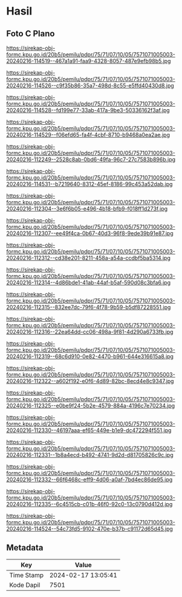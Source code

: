 # Hasil

## Foto C Plano

https://sirekap-obj-formc.kpu.go.id/20b5/pemilu/pdpr/75/71/07/10/05/7571071005003-20240216-114519--467a1a91-faa9-4328-8057-487e9efb98b5.jpg

https://sirekap-obj-formc.kpu.go.id/20b5/pemilu/pdpr/75/71/07/10/05/7571071005003-20240216-114526--c9f35b86-35a7-498d-8c55-e5ffd40430d8.jpg

https://sirekap-obj-formc.kpu.go.id/20b5/pemilu/pdpr/75/71/07/10/05/7571071005003-20240216-114528--fd199e77-33ab-417a-9be3-50336162f3af.jpg

https://sirekap-obj-formc.kpu.go.id/20b5/pemilu/pdpr/75/71/07/10/05/7571071005003-20240216-114529--f06efd65-fa4f-4cbf-8710-b9468a0ea2ae.jpg

https://sirekap-obj-formc.kpu.go.id/20b5/pemilu/pdpr/75/71/07/10/05/7571071005003-20240216-112249--2528c8ab-0bd6-49fa-96c7-27c7583b896b.jpg

https://sirekap-obj-formc.kpu.go.id/20b5/pemilu/pdpr/75/71/07/10/05/7571071005003-20240216-114531--b7219640-8312-45ef-8186-99c453a52dab.jpg

https://sirekap-obj-formc.kpu.go.id/20b5/pemilu/pdpr/75/71/07/10/05/7571071005003-20240216-112304--3e6f6b05-e496-4b18-bfb9-f018ff1d273f.jpg

https://sirekap-obj-formc.kpu.go.id/20b5/pemilu/pdpr/75/71/07/10/05/7571071005003-20240216-112307--ee49f4ca-0b67-40d3-96f8-9ede39b91e87.jpg

https://sirekap-obj-formc.kpu.go.id/20b5/pemilu/pdpr/75/71/07/10/05/7571071005003-20240216-112312--cd38e201-8211-458a-a54a-ccdbf5ba5314.jpg

https://sirekap-obj-formc.kpu.go.id/20b5/pemilu/pdpr/75/71/07/10/05/7571071005003-20240216-112314--4d86bde1-41ab-44af-b5af-590d08c3bfa6.jpg

https://sirekap-obj-formc.kpu.go.id/20b5/pemilu/pdpr/75/71/07/10/05/7571071005003-20240216-112315--832ee7dc-79f6-4f78-9b59-b5df87228551.jpg

https://sirekap-obj-formc.kpu.go.id/20b5/pemilu/pdpr/75/71/07/10/05/7571071005003-20240216-112316--22ea64dd-cc06-498a-9f81-4d290a6733fb.jpg

https://sirekap-obj-formc.kpu.go.id/20b5/pemilu/pdpr/75/71/07/10/05/7571071005003-20240216-112319--68c6d910-0e82-4470-b961-644e316615a8.jpg

https://sirekap-obj-formc.kpu.go.id/20b5/pemilu/pdpr/75/71/07/10/05/7571071005003-20240216-112322--a602f192-e0f6-4d89-82bc-8ecd4e8c9347.jpg

https://sirekap-obj-formc.kpu.go.id/20b5/pemilu/pdpr/75/71/07/10/05/7571071005003-20240216-112325--e0be9f24-5b2e-4579-884a-4196c7e70234.jpg

https://sirekap-obj-formc.kpu.go.id/20b5/pemilu/pdpr/75/71/07/10/05/7571071005003-20240216-112330--46197aaa-ef65-449e-b1e9-dc472294f551.jpg

https://sirekap-obj-formc.kpu.go.id/20b5/pemilu/pdpr/75/71/07/10/05/7571071005003-20240216-112331--1b8a4ecd-b492-4741-9d2d-d81705826c9c.jpg

https://sirekap-obj-formc.kpu.go.id/20b5/pemilu/pdpr/75/71/07/10/05/7571071005003-20240216-112332--66f6468c-eff9-4d06-a0af-7bd4ec86de95.jpg

https://sirekap-obj-formc.kpu.go.id/20b5/pemilu/pdpr/75/71/07/10/05/7571071005003-20240216-112335--6c4515cb-c01b-46f0-92c0-13c0790d412d.jpg

https://sirekap-obj-formc.kpu.go.id/20b5/pemilu/pdpr/75/71/07/10/05/7571071005003-20240216-114524--54c73fd5-9102-470e-b37b-c91172d65d45.jpg


## Metadata

| Key        | Value               |
| ---------- | ------------------- |
| Time Stamp | 2024-02-17 13:05:41 |
| Kode Dapil | 7501                |



